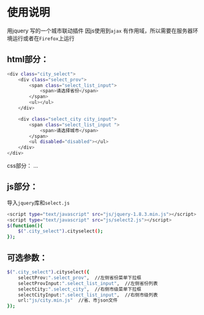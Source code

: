 ﻿# 使用说明

用jquery 写的一个城市联动插件
因js使用到`ajax` 有作用域，所以需要在服务器环境运行或者在`Firefox`上运行

## html部分：
```bash
<div class="city_select">
	<div class="select_prov">
		<span class="select_list_input">
			<span>请选择省份</span>
		</span>
		<ul></ul>
	</div>

	<div class="select_city city_input">
		<span class="select_list_input ">
			<span>请选择城市</span>
		</span> 
		<ul disabled="disabled"></ul>
	</div>
</div>
```


css部分：
...



## js部分：
导入`jquery`库和`select.js`
```bash
<script type="text/javascript" src="js/jquery-1.8.3.min.js"></script>
<script type="text/javascript" src="js/select2.js"></script>
$(function(){
	$(".city_select").cityselect();
});
```

## 可选参数：
```bash
$(".city_select").cityselect({
	selectProv:".select_prov",  //左侧省份菜单下拉框
	selectProvInput:".select_list_input",  //左侧省份列表
	selectCity:".select_city",  //右侧市级菜单下拉框
	selectCityInput:".select_list_input",  //右侧市级列表
	url:"js/city.min.js"  //省、市json文件
});
```